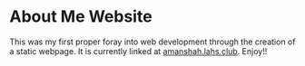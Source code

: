 # About Me Website

This was my first proper foray into web development through the creation of a static webpage. It is currently linked at [amanshah.lahs.club](amanshah.lahs.club). Enjoy!!
